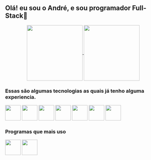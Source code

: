 
<h2>Olá! eu sou o André, e sou programador Full-Stack🚀</h2>

<div align="center" style="margin: 0 auto;">
  <a href="https://github.com/AndreMotta25">
    <img align="center" src="https://github-readme-stats.vercel.app/api?username=AndreMotta25&show_icons=true&theme=radical&count_private=true" height="180em"/>
    <img align="center" src="https://github-readme-stats.vercel.app/api/top-langs/?username=AndreMotta25&hide=php&theme=radical" height="180em"/>
  </a>
</div>
<!-- ![Anurag's GitHub stats]() -->
<!-- [![Top Langs]() -->
<div>
   <h3>Essas são algumas tecnologias as quais já tenho alguma experiencia.</h3>
  
   <img src="https://cdn.jsdelivr.net/gh/devicons/devicon/icons/html5/html5-original.svg" heigth='50px' width="50px"/>
   <img src="https://cdn.jsdelivr.net/gh/devicons/devicon/icons/javascript/javascript-original.svg" heigth='50px' width="50px" />   
   <img src="https://cdn.jsdelivr.net/gh/devicons/devicon/icons/css3/css3-original.svg" heigth='50px' width="50px" />
   <img src="https://cdn.jsdelivr.net/gh/devicons/devicon/icons/react/react-original.svg" heigth='50px' width="50px"/>
   <img src="https://cdn.jsdelivr.net/gh/devicons/devicon/icons/csharp/csharp-original.svg"  heigth='50px' width="50px" />
   <img src="https://cdn.jsdelivr.net/gh/devicons/devicon/icons/dotnetcore/dotnetcore-original.svg" heigth='50px' width="50px"/>
   <img src="https://cdn.jsdelivr.net/gh/devicons/devicon/icons/typescript/typescript-original.svg" heigth='50px' width="50px"/>
          

</div>
<div>



</div>
<div>
  <h3>Programas que mais uso</h3>
   <img src="https://cdn.jsdelivr.net/gh/devicons/devicon/icons/figma/figma-original.svg" heigth='50px' width="50px"/>
  <img src="https://cdn.jsdelivr.net/gh/devicons/devicon/icons/vscode/vscode-original.svg" heigth='50px' width="50px" />
</div>  

